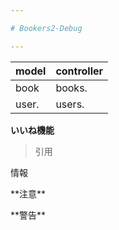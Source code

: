 ```yaml
---

# Bookers2-Debug

---
```


| model | controller |
| ----- | ---------- |
| book  | books.     |
| user. | users.     |

**いいね機能**
> 引用 
<p class="info">情報</p>
<p class="warn">**注意**</p>
<p class="alert">**警告**</p>


<!--This README would normally document whatever steps are necessary to get the-->
<!--application up and running.-->

<!--Things you may want to cover:-->

<!--* Ruby version-->

<!--* System dependencies-->

<!--* Configuration-->

<!--* Database creation-->

<!--* Database initialization-->

<!--* How to run the test suite-->

<!--* Services (job queues, cache servers, search engines, etc.)-->

<!--* Deployment instructions-->

<!--* ...-->
